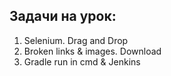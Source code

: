## Задачи на урок:

1. Selenium. Drag and Drop
2. Broken links & images. Download
3. Gradle run in cmd & Jenkins

